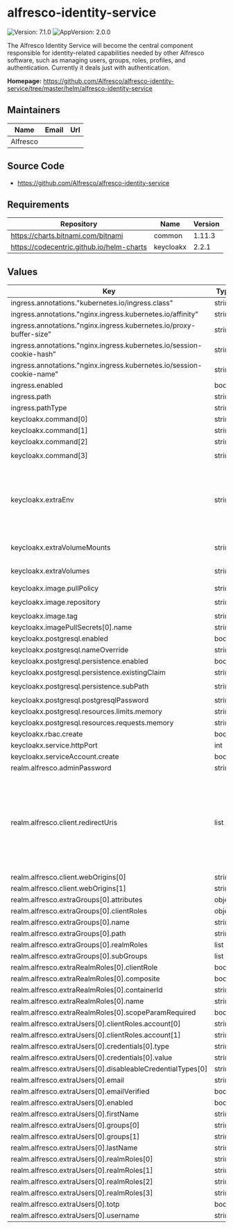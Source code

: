 # alfresco-identity-service

![Version: 7.1.0](https://img.shields.io/badge/Version-7.1.0-informational?style=flat-square) ![AppVersion: 2.0.0](https://img.shields.io/badge/AppVersion-2.0.0-informational?style=flat-square)

The Alfresco Identity Service will become the central component responsible for identity-related capabilities needed by other Alfresco software, such as managing users, groups, roles, profiles, and authentication. Currently it deals just with authentication.

**Homepage:** <https://github.com/Alfresco/alfresco-identity-service/tree/master/helm/alfresco-identity-service>

## Maintainers

| Name | Email | Url |
| ---- | ------ | --- |
| Alfresco |  |  |

## Source Code

* <https://github.com/Alfresco/alfresco-identity-service>

## Requirements

| Repository | Name | Version |
|------------|------|---------|
| https://charts.bitnami.com/bitnami | common | 1.11.3 |
| https://codecentric.github.io/helm-charts | keycloakx | 2.2.1 |

## Values

| Key | Type | Default | Description |
|-----|------|---------|-------------|
| ingress.annotations."kubernetes.io/ingress.class" | string | `"nginx"` |  |
| ingress.annotations."nginx.ingress.kubernetes.io/affinity" | string | `"cookie"` |  |
| ingress.annotations."nginx.ingress.kubernetes.io/proxy-buffer-size" | string | `"16k"` |  |
| ingress.annotations."nginx.ingress.kubernetes.io/session-cookie-hash" | string | `"sha1"` |  |
| ingress.annotations."nginx.ingress.kubernetes.io/session-cookie-name" | string | `"identity_affinity_route"` |  |
| ingress.enabled | bool | `true` |  |
| ingress.path | string | `"/auth"` |  |
| ingress.pathType | string | `"Prefix"` |  |
| keycloakx.command[0] | string | `"/opt/keycloak/bin/kc.sh"` |  |
| keycloakx.command[1] | string | `"start"` |  |
| keycloakx.command[2] | string | `"--import-realm"` |  |
| keycloakx.command[3] | string | `"--http-relative-path=/auth"` |  |
| keycloakx.extraEnv | string | `"- name: KEYCLOAK_ADMIN\n  value: admin\n- name: KEYCLOAK_ADMIN_PASSWORD\n  value: admin\n- name: JAVA_OPTS_APPEND\n  value: >-\n    -Djgroups.dns.query={{ include \"keycloak.fullname\" . }}-headless\n"` |  |
| keycloakx.extraVolumeMounts | string | `"- name: realm-secret\n  mountPath: \"/realm/\"\n  readOnly: true\n"` |  |
| keycloakx.extraVolumes | string | `"- name: realm-secret\n  secret:\n    secretName: realm-secret\n"` |  |
| keycloakx.image.pullPolicy | string | `"Always"` |  |
| keycloakx.image.repository | string | `"quay.io/alfresco/alfresco-identity-service"` |  |
| keycloakx.image.tag | string | `"2.0.0"` |  |
| keycloakx.imagePullSecrets[0].name | string | `"quay-registry-secret"` |  |
| keycloakx.postgresql.enabled | bool | `true` |  |
| keycloakx.postgresql.nameOverride | string | `"postgresql-id"` |  |
| keycloakx.postgresql.persistence.enabled | bool | `true` |  |
| keycloakx.postgresql.persistence.existingClaim | string | `""` |  |
| keycloakx.postgresql.persistence.subPath | string | `"alfresco-identity-service/database-data"` |  |
| keycloakx.postgresql.postgresqlPassword | string | `"keycloak"` |  |
| keycloakx.postgresql.resources.limits.memory | string | `"500Mi"` |  |
| keycloakx.postgresql.resources.requests.memory | string | `"250Mi"` |  |
| keycloakx.rbac.create | bool | `false` |  |
| keycloakx.service.httpPort | int | `80` |  |
| keycloakx.serviceAccount.create | bool | `true` |  |
| realm.alfresco.adminPassword | string | `"admin"` |  |
| realm.alfresco.client.redirectUris | list | `["*"]` | For security reasons, override the default value and use URIs to be as specific as possible. [See Keycloak official documentation](https://www.keycloak.org/docs/latest/securing_apps/#redirect-uris). |
| realm.alfresco.client.webOrigins[0] | string | `"http://localhost*"` |  |
| realm.alfresco.client.webOrigins[1] | string | `"https://localhost*"` |  |
| realm.alfresco.extraGroups[0].attributes | object | `{}` |  |
| realm.alfresco.extraGroups[0].clientRoles | object | `{}` |  |
| realm.alfresco.extraGroups[0].name | string | `"testgroup"` |  |
| realm.alfresco.extraGroups[0].path | string | `"/testgroup"` |  |
| realm.alfresco.extraGroups[0].realmRoles | list | `[]` |  |
| realm.alfresco.extraGroups[0].subGroups | list | `[]` |  |
| realm.alfresco.extraRealmRoles[0].clientRole | bool | `false` |  |
| realm.alfresco.extraRealmRoles[0].composite | bool | `false` |  |
| realm.alfresco.extraRealmRoles[0].containerId | string | `"alfresco"` |  |
| realm.alfresco.extraRealmRoles[0].name | string | `"test_role"` |  |
| realm.alfresco.extraRealmRoles[0].scopeParamRequired | bool | `true` |  |
| realm.alfresco.extraUsers[0].clientRoles.account[0] | string | `"manage-account"` |  |
| realm.alfresco.extraUsers[0].clientRoles.account[1] | string | `"view-profile"` |  |
| realm.alfresco.extraUsers[0].credentials[0].type | string | `"password"` |  |
| realm.alfresco.extraUsers[0].credentials[0].value | string | `"password"` |  |
| realm.alfresco.extraUsers[0].disableableCredentialTypes[0] | string | `"password"` |  |
| realm.alfresco.extraUsers[0].email | string | `"test@test.com"` |  |
| realm.alfresco.extraUsers[0].emailVerified | bool | `false` |  |
| realm.alfresco.extraUsers[0].enabled | bool | `true` |  |
| realm.alfresco.extraUsers[0].firstName | string | `"test"` |  |
| realm.alfresco.extraUsers[0].groups[0] | string | `"/admin"` |  |
| realm.alfresco.extraUsers[0].groups[1] | string | `"/testgroup"` |  |
| realm.alfresco.extraUsers[0].lastName | string | `"test"` |  |
| realm.alfresco.extraUsers[0].realmRoles[0] | string | `"uma_authorization"` |  |
| realm.alfresco.extraUsers[0].realmRoles[1] | string | `"user"` |  |
| realm.alfresco.extraUsers[0].realmRoles[2] | string | `"offline_access"` |  |
| realm.alfresco.extraUsers[0].realmRoles[3] | string | `"test_role"` |  |
| realm.alfresco.extraUsers[0].totp | bool | `false` |  |
| realm.alfresco.extraUsers[0].username | string | `"testuser"` |  |
